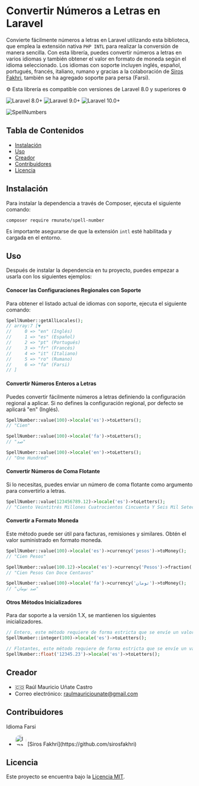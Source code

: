 # Convertir Números a Letras en Laravel

Convierte fácilmente números a letras en Laravel utilizando esta biblioteca, que emplea la extensión nativa `PHP INTL` para realizar la conversión de manera sencilla. Con esta librería, puedes convertir números a letras en varios idiomas y también obtener el valor en formato de moneda según el idioma seleccionado. Los idiomas con soporte incluyen inglés, español, portugués, francés, italiano, rumano y gracias a la colaboración de [Siros Fakhri](https://github.com/sirosfakhri), también se ha agregado soporte para persa (Farsi).

⚙️ Esta librería es compatible con versiones de Laravel 8.0 y superiores ⚙️

![Laravel 8.0+](https://img.shields.io/badge/Laravel-8.0%2B-orange.svg)
![Laravel 9.0+](https://img.shields.io/badge/Laravel-9.0%2B-orange.svg)
![Laravel 10.0+](https://img.shields.io/badge/Laravel-10.0%2B-orange.svg)

![SpellNumbers](https://github.com/rmunate/SpellNumber/assets/91748598/f2aea68b-fc9f-46be-ae54-a4955f0ce7a2)

## Tabla de Contenidos

- [Instalación](#instalación)
- [Uso](#uso)
- [Creador](#creador)
- [Contribuidores](#contribuidores)
- [Licencia](#licencia)

## Instalación

Para instalar la dependencia a través de Composer, ejecuta el siguiente comando:

```shell
composer require rmunate/spell-number
```

Es importante asegurarse de que la extensión `intl` esté habilitada y cargada en el entorno.

## Uso

Después de instalar la dependencia en tu proyecto, puedes empezar a usarla con los siguientes ejemplos:

#### Conocer las Configuraciones Regionales con Soporte

Para obtener el listado actual de idiomas con soporte, ejecuta el siguiente comando:

```php
SpellNumber::getAllLocales();
// array:7 [▼
//     0 => "en" (Inglés)
//     1 => "es" (Español)
//     2 => "pt" (Portugués)
//     3 => "fr" (Francés)
//     4 => "it" (Italiano)
//     5 => "ro" (Rumano)
//     6 => "fa" (Farsi)
// ]
```

#### Convertir Números Enteros a Letras

Puedes convertir fácilmente números a letras definiendo la configuración regional a aplicar. Si no defines la configuración regional, por defecto se aplicará "en" (Inglés).

```php
SpellNumber::value(100)->locale('es')->toLetters();
// "Cien"

SpellNumber::value(100)->locale('fa')->toLetters();
// "صد"

SpellNumber::value(100)->locale('en')->toLetters();
// "One Hundred"
```

#### Convertir Números de Coma Flotante

Si lo necesitas, puedes enviar un número de coma flotante como argumento para convertirlo a letras.

```php
SpellNumber::value(123456789.12)->locale('es')->toLetters();
// "Ciento Veintitrés Millones Cuatrocientos Cincuenta Y Seis Mil Setecientos Ochenta Y Nueve Con Doce"
```

#### Convertir a Formato Moneda

Este método puede ser útil para facturas, remisiones y similares. Obtén el valor suministrado en formato moneda.

```php
SpellNumber::value(100)->locale('es')->currency('pesos')->toMoney();
// "Cien Pesos"

SpellNumber::value(100.12)->locale('es')->currency('Pesos')->fraction('centavos')->toMoney();
// "Cien Pesos Con Doce Centavos"

SpellNumber::value(100)->locale('fa')->currency('تومان')->toMoney();
// "صد تومان"
```

#### Otros Métodos Inicializadores

Para dar soporte a la versión 1.X, se mantienen los siguientes inicializadores.

```php
// Entero, este método requiere de forma estricta que se envíe un valor entero como argumento.
SpellNumber::integer(100)->locale('es')->toLetters();

// Flotantes, este método requiere de forma estricta que se envíe un valor de cadena de texto como argumento.
SpellNumber::float('12345.23')->locale('es')->toLetters();
```

## Creador

- 🇨🇴 Raúl Mauricio Uñate Castro
- Correo electrónico: raulmauriciounate@gmail.com

## Contribuidores
Idioma Farsi
- <img src="https://avatars.githubusercontent.com/u/56381478?v=4" alt="Imagen de perfil" width="30" style="border-radius: 50%;">
  [Siros Fakhri](https://github.com/sirosfakhri)

## Licencia

Este proyecto se encuentra bajo la [Licencia MIT](https://choosealicense.com/licenses/mit/).